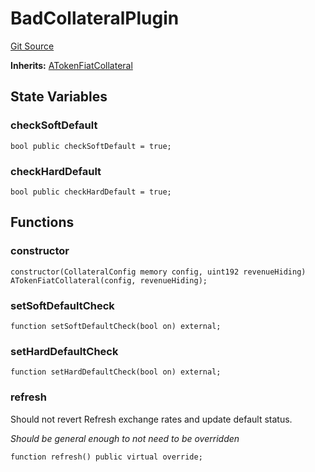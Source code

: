 # BadCollateralPlugin
[Git Source](https://github.com/larrythecucumber321/protocol/blob/aabf2c9d4120808940fb3be9193cb66ea71ac351/contracts/plugins/mocks/BadCollateralPlugin.sol)

**Inherits:**
[ATokenFiatCollateral](/tools/docgen/src/contracts/plugins/assets/aave/ATokenFiatCollateral.sol/contract.ATokenFiatCollateral.md)


## State Variables
### checkSoftDefault

```solidity
bool public checkSoftDefault = true;
```


### checkHardDefault

```solidity
bool public checkHardDefault = true;
```


## Functions
### constructor


```solidity
constructor(CollateralConfig memory config, uint192 revenueHiding) ATokenFiatCollateral(config, revenueHiding);
```

### setSoftDefaultCheck


```solidity
function setSoftDefaultCheck(bool on) external;
```

### setHardDefaultCheck


```solidity
function setHardDefaultCheck(bool on) external;
```

### refresh

Should not revert
Refresh exchange rates and update default status.

*Should be general enough to not need to be overridden*


```solidity
function refresh() public virtual override;
```

